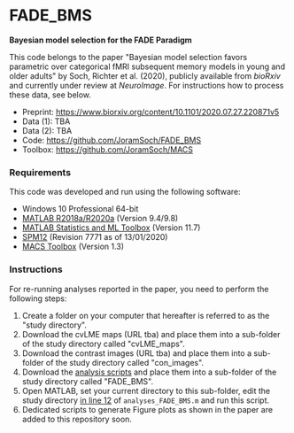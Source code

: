 # FADE_BMS

**Bayesian model selection for the FADE Paradigm**

This code belongs to the paper "Bayesian model selection favors parametric over categorical fMRI subsequent memory models in young and older adults" by Soch, Richter et al. (2020), publicly available from *bioRxiv* and currently under review at *NeuroImage*. For instructions how to process these data, see below.

- Preprint: https://www.biorxiv.org/content/10.1101/2020.07.27.220871v5
- Data (1): TBA
- Data (2): TBA
- Code: https://github.com/JoramSoch/FADE_BMS
- Toolbox: https://github.com/JoramSoch/MACS


### Requirements

This code was developed and run using the following software:
- Windows 10 Professional 64-bit
- [MATLAB R2018a/R2020a](https://de.mathworks.com/help/matlab/release-notes.html) (Version 9.4/9.8)
- [MATLAB Statistics and ML Toolbox](https://de.mathworks.com/products/statistics.html) (Version 11.7)
- [SPM12](https://www.fil.ion.ucl.ac.uk/spm/software/spm12/) (Revision 7771 as of 13/01/2020)
- [MACS Toolbox](https://github.com/JoramSoch/MACS) (Version 1.3)


### Instructions

For re-running analyses reported in the paper, you need to perform the following steps:
1. Create a folder on your computer that hereafter is referred to as the "study directory".
2. Download the cvLME maps (URL tba) and place them into a sub-folder of the study directory called "cvLME_maps".
3. Download the contrast images (URL tba) and place them into a sub-folder of the study directory called "con_images".
4. Download the [analysis scripts](https://github.com/JoramSoch/FADE_BMS/archive/master.zip) and place them into a sub-folder of the study directory called "FADE_BMS".
5. Open MATLAB, set your current directory to this sub-folder, edit the study directory [in line 12](https://github.com/JoramSoch/FADE_BMS/blob/master/analyses_FADE_BMS.m#L12) of `analyses_FADE_BMS.m` and run this script.
6. Dedicated scripts to generate Figure plots as shown in the paper are added to this repository soon.